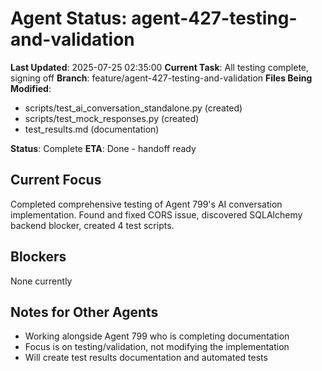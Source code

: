 # Agent Status: agent-427-testing-and-validation

**Last Updated**: 2025-07-25 02:35:00
**Current Task**: All testing complete, signing off
**Branch**: feature/agent-427-testing-and-validation
**Files Being Modified**:
- scripts/test_ai_conversation_standalone.py (created)
- scripts/test_mock_responses.py (created)
- test_results.md (documentation)

**Status**: Complete
**ETA**: Done - handoff ready

## Current Focus
Completed comprehensive testing of Agent 799's AI conversation implementation. Found and fixed CORS issue, discovered SQLAlchemy backend blocker, created 4 test scripts.

## Blockers
None currently

## Notes for Other Agents
- Working alongside Agent 799 who is completing documentation
- Focus is on testing/validation, not modifying the implementation
- Will create test results documentation and automated tests